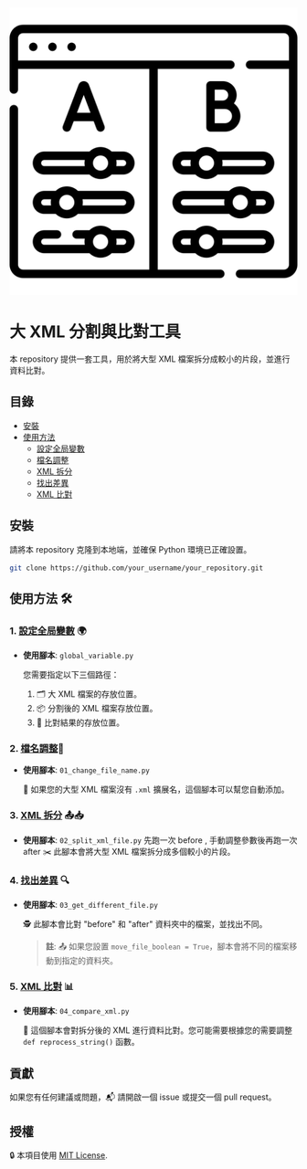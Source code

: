 <div align="center">
  <img src=./docs/images/title.png>
</div>

# 大 XML 分割與比對工具

本 repository 提供一套工具，用於將大型 XML 檔案拆分成較小的片段，並進行資料比對。

## 目錄

- [安裝](#安裝)
- [使用方法](#使用方法)
  - [設定全局變數](#1-設定全局變數)
  - [檔名調整](#2-檔名調整)
  - [XML 拆分](#3-xml-拆分)
  - [找出差異](#4-找出差異)
  - [XML 比對](#5-xml-比對)

## 安裝

請將本 repository 克隆到本地端，並確保 Python 環境已正確設置。

```bash
git clone https://github.com/your_username/your_repository.git
```

## 使用方法 🛠️

### 1. [設定全局變數](global_variable.py) 🌍

- **使用腳本**: `global_variable.py`

  您需要指定以下三個路徑：
  1. 🗂️ 大 XML 檔案的存放位置。
  2. 📦 分割後的 XML 檔案存放位置。
  3. 🎯 比對結果的存放位置。

### 2. [檔名調整](01_change_file_name.py)📝

- **使用腳本**: `01_change_file_name.py`

  📌 如果您的大型 XML 檔案沒有 `.xml` 擴展名，這個腳本可以幫您自動添加。

### 3. [XML 拆分](02_split_xml_file.py) 📤📥

- **使用腳本**: `02_split_xml_file.py`
  先跑一次 before , 手動調整參數後再跑一次 after
  ✂️ 此腳本會將大型 XML 檔案拆分成多個較小的片段。

### 4. [找出差異](03_get_different_file.py) 🔍

- **使用腳本**: `03_get_different_file.py`

  🕵️ 此腳本會比對 "before" 和 "after" 資料夾中的檔案，並找出不同。

  > **註**: 📤 如果您設置 `move_file_boolean = True`，腳本會將不同的檔案移動到指定的資料夾。

### 5. [XML 比對](04_compare_xml.py) 📊

- **使用腳本**: `04_compare_xml.py`

  🔄 這個腳本會對拆分後的 XML 進行資料比對。您可能需要根據您的需要調整 `def reprocess_string()` 函數。

## 貢獻 

如果您有任何建議或問題，📬 請開啟一個 issue 或提交一個 pull request。

## 授權

🔒 本項目使用 [MIT License](LICENSE).

